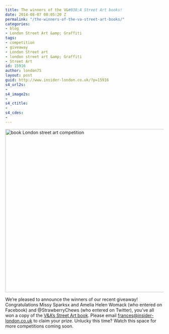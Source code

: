 ```yaml
---
title: The winners of the V&#038;A Street Art books!
date: 2014-08-07 08:05:20 Z
permalink: "/the-winners-of-the-va-street-art-books/"
categories:
- blog
- London Street Art &amp; Graffiti
tags:
- competition
- giveaway
- London Street art
- london street art &amp; Graffiti
- Street Art
id: 15916
author: london75
layout: post
guid: http://www.insider-london.co.uk/?p=15916
s4_url2s:
- 
s4_image2s:
- 
s4_ctitle:
- 
s4_cdes:
- 
---
```


[<img class="size-full wp-image-15875 aligncenter" src="/wp-content/uploads/2014/08/Street-Art-B_mini.jpeg" alt="book London street art competition" width="569" height="519" />](/wp-content/uploads/2014/08/Street-Art-B_mini.jpeg)
  
We&#8217;re pleased to announce the winners of our recent giveaway! Congratulations Missy Sparksx and Amelia Helen Womack (who entered on Facebook) and @StrawberryChews (who entered on Twitter), you&#8217;ve all won a copy of the <a href="http://www.vandashop.com/V-A-Enterprises-Street-Art/dp/1851776257?field_availability=-1&field_browse=1960008031&field_keywords=street+art&id=V+A+Enterprises+Street+Art&ie=UTF8&refinementHistory=subjectbin%2Cprice%2Cgeneric_text_1-bin&searchKeywords=street+art&searchNodeID1=1960008031&searchPage=1&searchRank=generic-one-asc-rank&searchSize=12" target="_blank">V&A&#8217;s Street Art book</a>. Please email frances@insider-london.co.uk to claim your prize. Unlucky this time? Watch this space for more competitions coming soon.